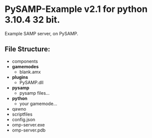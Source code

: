 # PySAMP-Example v2.1 for python 3.10.4 32 bit.
Example SAMP server, on PySAMP.

## File Structure:
- components
- **gamemodes**
  - blank.amx
- **plugins**
  - PySAMP.dll
- **pysamp**
  - pysamp files...
- **python**
  - your gamemode...
- qawno
- scriptfiles
- config.json
- omp-server.exe
- omp-server.pdb
